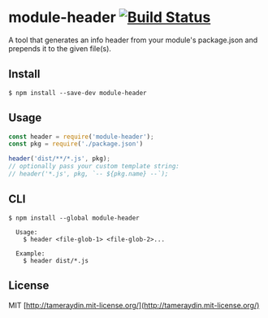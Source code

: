 # module-header [![Build Status](http://img.shields.io/travis/tameraydin/module-header/master.svg?style=flat-square)](https://travis-ci.org/tameraydin/module-header)

A tool that generates an info header from your module's package.json and prepends it to the given file(s).

## Install

```
$ npm install --save-dev module-header
```

## Usage

```js
const header = require('module-header');
const pkg = require('./package.json')

header('dist/**/*.js', pkg);
// optionally pass your custom template string:
// header('*.js', pkg, `-- ${pkg.name} --`);
```

## CLI

```
$ npm install --global module-header
```
```
  Usage:
    $ header <file-glob-1> <file-glob-2>...

  Example:
    $ header dist/*.js
```

## License

MIT [http://tameraydin.mit-license.org/](http://tameraydin.mit-license.org/)